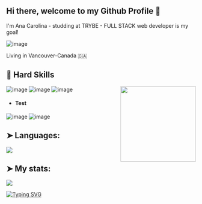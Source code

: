 ## Hi there, welcome to my Github Profile 👋

I'm Ana Carolina - studding at TRYBE - FULL STACK web developer is my goal!  

![image](https://user-images.githubusercontent.com/113412699/208194789-269392ae-4940-409b-98ab-665232d794d5.png)

Living in Vancouver-Canada 🇨🇦

## 🔭 Hard Skills

<div align="center">
  <img align="right" src="https://octodex.github.com/images/daftpunktocat-thomas.gif" height="200px" />
</div>


![image](https://user-images.githubusercontent.com/113412699/227603261-76f38039-c5bb-40e2-b40f-158a86084613.png)
![image](https://user-images.githubusercontent.com/113412699/227603324-65324cb9-817c-49d9-8691-8f482bcc7cd7.png)
![image](https://user-images.githubusercontent.com/113412699/227603414-808d5d93-1abe-4460-a36c-9e9c66e73786.png)

 - #### Test
![image](https://user-images.githubusercontent.com/113412699/227603449-2450dae4-55e3-4695-9a98-75a43244bed1.png)
![image](https://user-images.githubusercontent.com/113412699/227605105-cd5adcc8-1678-47e9-b7f9-3c75ed14a812.png)



## ➤ Languages:
<a href="https://github.com/carolmendescan">
    <img align="center" src="https://github-readme-stats.anuraghazra1.vercel.app/api/top-langs/?username=carolmendescan&layout=compact&theme=radical" />
</a>

## ➤ My stats:
  <a href="https://github.com/carolmendescan">
    <img align="center" src="https://github-readme-stats.anuraghazra1.vercel.app/api?username=carolmendescan&theme=radical&show_icons=true" />
</a>

[![Typing SVG](https://readme-typing-svg.herokuapp.com?color=009208&size=33&center=true&vCenter=true&width=840&height=80&lines=Staying+focused+and+dedication;is+the+vision+for+a+bright+future)](https://git.io/typing-svg)
